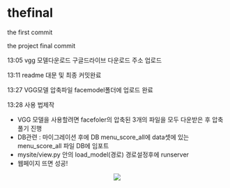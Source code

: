 # thefinal

the first commit

the project final commit

13:05 vgg 모델다운로드 구글드라이브 다운로드 주소 업로드

13:11 readme 대문 및 최종 커밋완료

13:27 VGG모델 압축파일 facemodel폴더에 업로드 완료

13:28 사용 법제작

- VGG 모델을 사용할려면 facefoler의 압축된 3개의 파일을 모두 다운받은 후
  압축풀기 진행
- DB관련 : 마이그레이션 후에 DB menu_score_all에 data셋에 있는 menu_score_all
  파일 DB에 임포트
- mysite/view.py 안의 load_model(경로) 경로설정후에 runserver
- 웹페이지 뜨면 성공!

<p align="center">
<img src="https://user-images.githubusercontent.com/116532192/207770570-598907fe-0c10-4dfd-bc62-a802c53eccdf.gif">
  </p>
